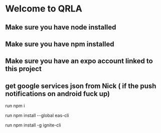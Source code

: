 # Welcome to QRLA

## Make sure you have node installed

## Make sure you have npm installed

## Make sure you have an expo account linked to this project

## get google services json from Nick ( if the push notifications on android fuck up)

run npm i

run npm install --global eas-cli

run npm install -g ignite-cli
